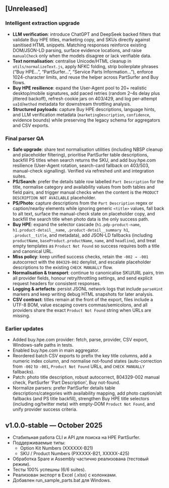 ## [Unreleased]

### Intelligent extraction upgrade
- **LLM verification**: introduce ChatGPT and DeepSeek backed filters that validate Buy HPE titles,
  marketing copy, and SKUs directly against sanitised HTML snippets. Matching responses reinforce
  existing DOM/JSON-LD parsing, surface evidence locations, and raise `manualCheck` only when the
  models disagree or lack verifiable data.
- **Text normalisation**: centralise Unicode/HTML cleanup in `utils/normalizeText.js`, apply NFKC
  folding, strip boilerplate phrases (“Buy HPE…”, “PartSurfer…”, “Service Parts Information…”),
  enforce 1024-character limits, and reuse the helper across PartSurfer and Buy flows.
- **Buy HPE resilience**: expand the User-Agent pool to 20+ realistic desktop/mobile signatures,
  add paced retries (random 2–4s delay plus jittered backoff), refresh cookie jars on 403/429, and
  log per-attempt `uaId`/`method` metadata for downstream throttling analysis.
- **Structured payloads**: capture Buy HPE descriptions, language hints, and LLM verification
  metadata (`marketingDescription`, `confidence`, evidence bounds) while preserving the legacy
  schema for aggregators and CSV exports.

### Final parser QA
- **Safe upgrade**: share text normalisation utilities (including NBSP cleanup and placeholder filtering),
  prioritise PartSurfer table descriptions, backfill PS titles when search returns the SKU, and add
  buy.hpe.com resilience (User-Agent rotation, search-card fallback on 403/503, manual-check signalling).
  Verified via refreshed unit and integration suites.
- **PS/Search**: prefer the details table row labelled `Part Description` for the title, normalise category
  and availability values from both tables and field pairs, and trigger manual checks when the content is the
  `PRODUCT DESCRIPTION NOT AVAILABLE` placeholder.
- **PS/Photo**: capture descriptions from the `Part Description` regex or caption/nearby elements while
  ignoring generic `<title>` values, fall back to alt text, surface the manual-check state on placeholder
  copy, and backfill the search title when photo data is the only success path.
- **Buy HPE**: expand the selector cascade (`h1.pdp-product-name`, `h1.product-detail__name`,
  `.product-detail__summary h1`, `.product__title`, and metadata), add JSON-LD fallbacks (including
  `productName`, `baseProduct.productName`, `name`, and `headline`), and treat empty templates as
  `Product Not Found` so success requires both a title and canonical URL.
- **Miss policy**: keep unified success checks, retain the `-002 → -001` autocorrect with the `804329-002`
  denylist, and escalate placeholder descriptions to the existing `CHECK MANUALLY` flow.
- **Normalisation & transport**: continue to canonicalise SKU/URL pairs, trim all provider fields, honour
  retry/throttling settings, and send explicit request headers for consistent responses.
- **Logging & artefacts**: persist JSONL network logs that include `parseHint` markers and keep writing
  debug HTML snapshots for later analysis.
- **CSV contract**: titles remain at the front of the export, files include a UTF-8 BOM, value escaping covers
  commas/semicolons, and all providers share the exact `Product Not Found` string when URLs are missing.

### Earlier updates

- Added buy.hpe.com provider: fetch, parse, provider, CSV export, Windows-safe paths in tests.
- Enabled buy.hpe.com in main aggregator.
- Reordered batch CSV exports to prefix the key title columns, add a numeric index column, and
  normalise not-found states (auto-correction from `-002` to `-001`, `Product Not Found` URLs, and
  `CHECK MANUALLY` fallbacks).
- Patch: photo title description, robust autocorrect, 804329-002 manual check, PartSurfer 'Part Description',
  Buy not-found.
- Normalize parsers: prefer PartSurfer details table descriptions/categories with availability mapping,
  add photo caption/alt fallbacks (and PS title backfill), strengthen Buy HPE title selectors
  (including og/twitter meta) with empty-DOM `Product Not Found`, and unify provider success criteria.

## v1.0.0-stable — October 2025

- Стабильная работа CLI и API для поиска на HPE PartSurfer.
- Поддерживаемые типы:
  - Option Kit Numbers (XXXXXX-B21)
  - SKU / Product Numbers (PXXXXX-B21, XXXXX-425)
- Обработка Spare и Assembly частично реализована (тестовый режим).
- Тесты 100% успешны (6/6 suites).
- Реализован экспорт в Excel (.xlsx) с колонками.
- Добавлен run_sample_parts.bat для Windows.
